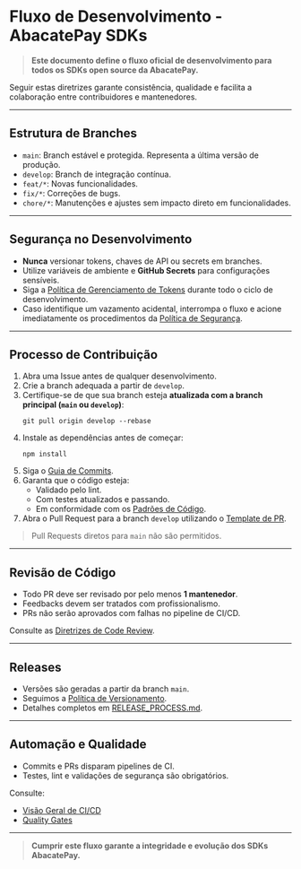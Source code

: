 
# Fluxo de Desenvolvimento - AbacatePay SDKs

> **Este documento define o fluxo oficial de desenvolvimento para todos os SDKs open source da AbacatePay.**

Seguir estas diretrizes garante consistência, qualidade e facilita a colaboração entre contribuidores e mantenedores.

---

## Estrutura de Branches

- `main`: Branch estável e protegida. Representa a última versão de produção.
- `develop`: Branch de integração contínua.
- `feat/*`: Novas funcionalidades.
- `fix/*`: Correções de bugs.
- `chore/*`: Manutenções e ajustes sem impacto direto em funcionalidades.

---

## Segurança no Desenvolvimento

- **Nunca** versionar tokens, chaves de API ou secrets em branches.
- Utilize variáveis de ambiente e **GitHub Secrets** para configurações sensíveis.
- Siga a [Política de Gerenciamento de Tokens](/policies/TOKEN_MANAGEMENT_POLICY.md) durante todo o ciclo de desenvolvimento.
- Caso identifique um vazamento acidental, interrompa o fluxo e acione imediatamente os procedimentos da [Política de Segurança](/policies/SECURITY_POLICY.md).

---

## Processo de Contribuição

1. Abra uma Issue antes de qualquer desenvolvimento.
2. Crie a branch adequada a partir de `develop`.
3. Certifique-se de que sua branch esteja **atualizada com a branch principal (`main` ou `develop`)**:
   ```
   git pull origin develop --rebase
   ```
4. Instale as dependências antes de começar:
   ```
   npm install
   ```
5. Siga o [Guia de Commits](/contributors/COMMIT_GUIDELINES.md).
6. Garanta que o código esteja:
   - Validado pelo lint.
   - Com testes atualizados e passando.
   - Em conformidade com os [Padrões de Código](/contributors/CODING_STANDARDS.md).
7. Abra o Pull Request para a branch `develop` utilizando o [Template de PR](/contributors/PULL_REQUEST_TEMPLATE.md).

> Pull Requests diretos para `main` não são permitidos.

---

## Revisão de Código

- Todo PR deve ser revisado por pelo menos **1 mantenedor**.
- Feedbacks devem ser tratados com profissionalismo.
- PRs não serão aprovados com falhas no pipeline de CI/CD.

Consulte as [Diretrizes de Code Review](/maintainers/CODE_REVIEW_GUIDELINES.md).

---

## Releases

- Versões são geradas a partir da branch `main`.
- Seguimos a [Política de Versionamento](/maintainers/VERSIONING.md).
- Detalhes completos em [RELEASE_PROCESS.md](/maintainers/RELEASE_PROCESS.md).

---

## Automação e Qualidade

- Commits e PRs disparam pipelines de CI.
- Testes, lint e validações de segurança são obrigatórios.

Consulte:
- [Visão Geral de CI/CD](/ci/CI_OVERVIEW.md)
- [Quality Gates](/ci/QUALITY_GATES.md)

---

> **Cumprir este fluxo garante a integridade e evolução dos SDKs AbacatePay.**
